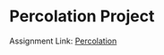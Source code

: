 # Percolation Project

Assignment Link: [Percolation](http://coursera.cs.princeton.edu/algs4/assignments/percolation.html)

